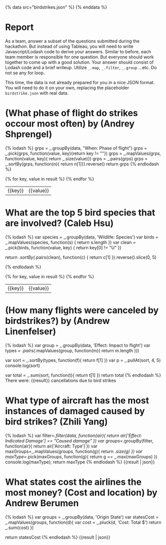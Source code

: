 {% data src="birdstrikes.json" %}
{% enddata %}

# Report

As a team, answer a subset of the questions submitted during the hackathon.
But instead of using Tableau, you will need to write Javascript/Lodash code
to derive your answers. Similar to before, each team member is responsible for
one question. But everyone should work together to come up with a good solution.
Your answer should consist of Lodash code and a brief writeup.
Utilize `_.map`, `_.filter`, `_.group` ...etc. Do not se any for loop.

This time, the data is not already prepared for you in a nice JSON format. You
will need to do it on your own, replacing the placeholder `birdstrike.json` with
real data.

# (What phase of flight do strikes occour most often) by (Andrey Shprengel)

{% lodash %}
grps = _.groupBy(data, "When: Phase of flight")
grps = _.pick(grps, function(value, key){return key != ""})
grps =  _.mapValues(grps, function(value, key){
	return _.size(value)})
grps = _.pairs(grps)
grps = _.sortBy(grps, function(n){
	return n[1]}).reverse()
return grps
{% endlodash %}

<table>
{% for key, value in result %}
    <tr>
        <td>{{key}}</td>
        <td>{{value}}</td>
    </tr>
{% endfor %}
</table>

# What are the top 5 bird species that are involved? (Caleb Hsu)

{% lodash %}
var species = _.groupBy(data, 'Wildlife: Species')
var birds = _.mapValues(species, function(s) {
    return s.length
})
var clean = _.pick(birds, function(value, key) {
    return key[0] != "U"
})

return _.sortBy(_.pairs(clean), function(c) {
    return c[1]
}).reverse().slice(0, 5)

{% endlodash %}

<table>
{% for key, value in result %}
    <tr>
        <td>{{key}}</td>
        <td>{{value}}</td>
    </tr>
{% endfor %}
</table>

# (How many flights were canceled by birdstrikes?) by (Andrew Linenfelser)
{% lodash %}
var group = _.groupBy(data, 'Effect: Impact to flight')
var types = _.pairs(_.mapValues(group, function(m){
	return m.length
}))

var sort = _.sortBy(types, function(f){
	return f[1]
})
var p = _.pullAt(sort, 4, 5)
console.log(sort)

var total = _.sum(sort, function(t){
	return t[1]
	})
return total
{% endlodash %}
There were: {{result}} cancellations due to bird strikes

# What type of aircraft has the most instances of damaged caused by bird strikes? (Zhili Yang)

{% lodash %}
var filter=_.filter(data, function(air){
    return air['Effect: Indicated Damage'] == "Caused damage"
})
var groups=_.groupBy(filter, function(air){
    return air['Aircraft: Type']
})
var maxGroups=_.mapValues(groups, function(g){
    return _.size(g)
})
var maxType=_.pick(maxGroups, function(g){
    return g == _.max(maxGroups)
})
console.log(maxType);
return maxType
{% endlodash %}
{{result | json}}

# What states cost the airlines the most money? (Cost and location) by Andrew Berumen

{% lodash %}
var groups =  _.groupBy(data, 'Origin State')
var statesCost = _.mapValues(groups, function(d){
	var cost = _.pluck(d, 'Cost: Total $')
	return  _.sum(cost)
})

return statesCost
{% endlodash %}
{{result | json}}
